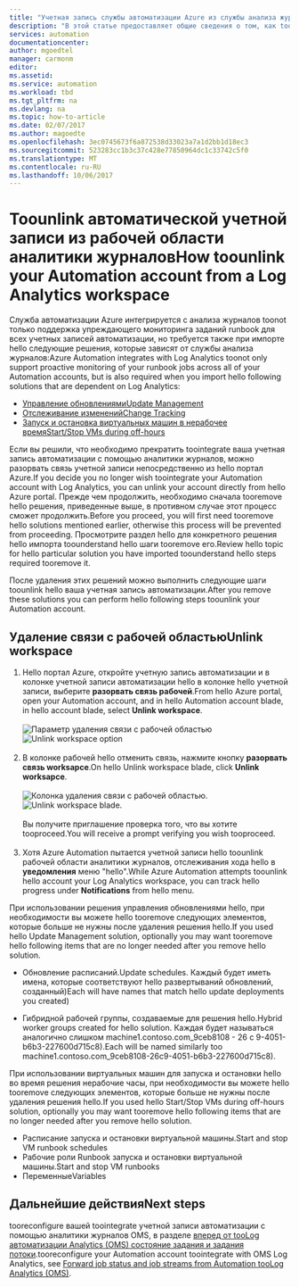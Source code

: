 ```yaml
---
title: "Учетная запись службы автоматизации Azure из службы анализа журналов aaaUnlink | Документы Microsoft"
description: "В этой статье предоставляет общие сведения о том, как toounlink автоматизации Azure учетной записи из рабочей области OMS."
services: automation
documentationcenter: 
author: mgoedtel
manager: carmonm
editor: 
ms.assetid: 
ms.service: automation
ms.workload: tbd
ms.tgt_pltfrm: na
ms.devlang: na
ms.topic: how-to-article
ms.date: 02/07/2017
ms.author: magoedte
ms.openlocfilehash: 3ec0745673f6a872538d33023a7a1d2bb1d18ec3
ms.sourcegitcommit: 523283cc1b3c37c428e77850964dc1c33742c5f0
ms.translationtype: MT
ms.contentlocale: ru-RU
ms.lasthandoff: 10/06/2017
---
```

# <a name="how-toounlink-your-automation-account-from-a-log-analytics-workspace"></a><span data-ttu-id="36fe1-103">Toounlink автоматической учетной записи из рабочей области аналитики журналов</span><span class="sxs-lookup"><span data-stu-id="36fe1-103">How toounlink your Automation account from a Log Analytics workspace</span></span>

<span data-ttu-id="36fe1-104">Служба автоматизации Azure интегрируется с анализа журналов toonot только поддержка упреждающего мониторинга заданий runbook для всех учетных записей автоматизации, но требуется также при импорте hello следующие решения, которые зависят от службы анализа журналов:</span><span class="sxs-lookup"><span data-stu-id="36fe1-104">Azure Automation integrates with Log Analytics toonot only support proactive monitoring of your runbook jobs across all of your Automation accounts, but is also required when you import hello following solutions that are dependent on Log Analytics:</span></span>

* [<span data-ttu-id="36fe1-105">Управление обновлениями</span><span class="sxs-lookup"><span data-stu-id="36fe1-105">Update Management</span></span>](../operations-management-suite/oms-solution-update-management.md)
* [<span data-ttu-id="36fe1-106">Отслеживание изменений</span><span class="sxs-lookup"><span data-stu-id="36fe1-106">Change Tracking</span></span>](../log-analytics/log-analytics-change-tracking.md)
* [<span data-ttu-id="36fe1-107">Запуск и остановка виртуальных машин в нерабочее время</span><span class="sxs-lookup"><span data-stu-id="36fe1-107">Start/Stop VMs during off-hours</span></span>](automation-solution-vm-management.md)
 
<span data-ttu-id="36fe1-108">Если вы решили, что необходимо прекратить toointegrate ваша учетная запись автоматизации с помощью аналитики журналов, можно разорвать связь учетной записи непосредственно из hello портал Azure.</span><span class="sxs-lookup"><span data-stu-id="36fe1-108">If you decide you no longer wish toointegrate your Automation account with Log Analytics, you can unlink your account directly from hello Azure portal.</span></span>  <span data-ttu-id="36fe1-109">Прежде чем продолжить, необходимо сначала tooremove hello решения, приведенные выше, в противном случае этот процесс сможет продолжить.</span><span class="sxs-lookup"><span data-stu-id="36fe1-109">Before you proceed, you will first need tooremove hello solutions mentioned earlier, otherwise this process will be prevented from proceeding.</span></span>  <span data-ttu-id="36fe1-110">Просмотрите раздел hello для конкретного решения hello импорта toounderstand hello шаги tooremove его.</span><span class="sxs-lookup"><span data-stu-id="36fe1-110">Review hello topic for hello particular solution you have imported toounderstand hello steps required tooremove it.</span></span>  

<span data-ttu-id="36fe1-111">После удаления этих решений можно выполнить следующие шаги toounlink hello ваша учетная запись автоматизации.</span><span class="sxs-lookup"><span data-stu-id="36fe1-111">After you remove these solutions you can perform hello following steps toounlink your Automation account.</span></span>

## <a name="unlink-workspace"></a><span data-ttu-id="36fe1-112">Удаление связи с рабочей областью</span><span class="sxs-lookup"><span data-stu-id="36fe1-112">Unlink workspace</span></span>

1. <span data-ttu-id="36fe1-113">Hello портал Azure, откройте учетную запись автоматизации и в колонке учетной записи автоматизации hello в колонке hello учетной записи, выберите **разорвать связь рабочей**.</span><span class="sxs-lookup"><span data-stu-id="36fe1-113">From hello Azure portal, open your Automation account, and in hello Automation account blade, in hello account blade, select **Unlink workspace**.</span></span><br><br> <span data-ttu-id="36fe1-114">![Параметр удаления связи с рабочей областью](media/automation-unlink-from-log-analytics/automation-unlink-workspace-option.png)</span><span class="sxs-lookup"><span data-stu-id="36fe1-114">![Unlink workspace option](media/automation-unlink-from-log-analytics/automation-unlink-workspace-option.png)</span></span><br><br>  
2. <span data-ttu-id="36fe1-115">В колонке рабочей hello отменить связь, нажмите кнопку **разорвать связь worksapce**.</span><span class="sxs-lookup"><span data-stu-id="36fe1-115">On hello Unlink workspace blade, click **Unlink worksapce**.</span></span><br><br> <span data-ttu-id="36fe1-116">![Колонка удаления связи с рабочей областью](media/automation-unlink-from-log-analytics/automation-unlink-workspace-blade.png).</span><span class="sxs-lookup"><span data-stu-id="36fe1-116">![Unlink workspace blade](media/automation-unlink-from-log-analytics/automation-unlink-workspace-blade.png).</span></span><br><br>  <span data-ttu-id="36fe1-117">Вы получите приглашение проверка того, что вы хотите tooproceed.</span><span class="sxs-lookup"><span data-stu-id="36fe1-117">You will receive a prompt verifying you wish tooproceed.</span></span><br><br>
3. <span data-ttu-id="36fe1-118">Хотя Azure Automation пытается учетной записи hello toounlink рабочей области аналитики журналов, отслеживания хода hello в **уведомления** меню "hello".</span><span class="sxs-lookup"><span data-stu-id="36fe1-118">While Azure Automation attempts toounlink hello account your Log Analytics workspace, you can track hello progress under **Notifications** from hello menu.</span></span>

<span data-ttu-id="36fe1-119">При использовании решения управления обновлениями hello, при необходимости вы можете hello tooremove следующих элементов, которые больше не нужны после удаления решения hello.</span><span class="sxs-lookup"><span data-stu-id="36fe1-119">If you used hello Update Management solution, optionally you may want tooremove hello following items that are no longer needed after you remove hello solution.</span></span>

* <span data-ttu-id="36fe1-120">Обновление расписаний.</span><span class="sxs-lookup"><span data-stu-id="36fe1-120">Update schedules.</span></span>  <span data-ttu-id="36fe1-121">Каждый будет иметь имена, которые соответствуют hello развертываний обновлений, созданный)</span><span class="sxs-lookup"><span data-stu-id="36fe1-121">Each will have names that match hello update deployments you created)</span></span>

* <span data-ttu-id="36fe1-122">Гибридной рабочей группы, создаваемые для решения hello.</span><span class="sxs-lookup"><span data-stu-id="36fe1-122">Hybrid worker groups created for hello solution.</span></span>  <span data-ttu-id="36fe1-123">Каждая будет называться аналогично слишком machine1.contoso.com_9ceb8108 - 26 c 9-4051-b6b3-227600d715c8).</span><span class="sxs-lookup"><span data-stu-id="36fe1-123">Each will be named similarly too machine1.contoso.com_9ceb8108-26c9-4051-b6b3-227600d715c8).</span></span>

<span data-ttu-id="36fe1-124">При использовании виртуальных машин для запуска и остановки hello во время решения нерабочие часы, при необходимости вы можете hello tooremove следующих элементов, которые больше не нужны после удаления решения hello.</span><span class="sxs-lookup"><span data-stu-id="36fe1-124">If you used hello Start/Stop VMs during off-hours solution, optionally you may want tooremove hello following items that are no longer needed after you remove hello solution.</span></span>

* <span data-ttu-id="36fe1-125">Расписание запуска и остановки виртуальной машины.</span><span class="sxs-lookup"><span data-stu-id="36fe1-125">Start and stop VM runbook schedules</span></span> 
* <span data-ttu-id="36fe1-126">Рабочие роли Runbook запуска и остановки виртуальной машины.</span><span class="sxs-lookup"><span data-stu-id="36fe1-126">Start and stop VM runbooks</span></span>
* <span data-ttu-id="36fe1-127">Переменные</span><span class="sxs-lookup"><span data-stu-id="36fe1-127">Variables</span></span>   

## <a name="next-steps"></a><span data-ttu-id="36fe1-128">Дальнейшие действия</span><span class="sxs-lookup"><span data-stu-id="36fe1-128">Next steps</span></span>

<span data-ttu-id="36fe1-129">tooreconfigure вашей toointegrate учетной записи автоматизации с помощью аналитики журналов OMS, в разделе [вперед от tooLog автоматизации Analytics (OMS) состояние задания и задания потоки](automation-manage-send-joblogs-log-analytics.md).</span><span class="sxs-lookup"><span data-stu-id="36fe1-129">tooreconfigure your Automation account toointegrate with OMS Log Analytics, see [Forward job status and job streams from Automation tooLog Analytics (OMS)](automation-manage-send-joblogs-log-analytics.md).</span></span> 
